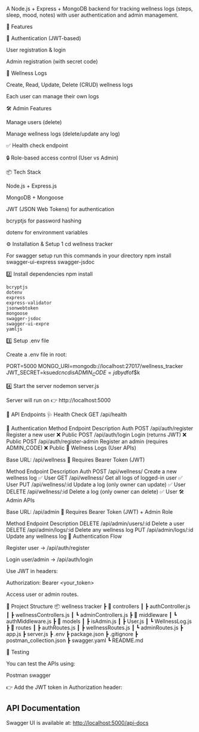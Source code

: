 A Node.js + Express + MongoDB backend for tracking wellness logs (steps, sleep, mood, notes) with user authentication and admin management.

🚀 Features

🔑 Authentication (JWT-based)

User registration & login

Admin registration (with secret code)

🧘 Wellness Logs

Create, Read, Update, Delete (CRUD) wellness logs

Each user can manage their own logs

🛠️ Admin Features

Manage users (delete)

Manage wellness logs (delete/update any log)

✅ Health check endpoint

🔒 Role-based access control (User vs Admin)

📦 Tech Stack

Node.js + Express.js

MongoDB + Mongoose

JWT (JSON Web Tokens) for authentication

bcryptjs for password hashing

dotenv for environment variables

⚙️ Installation & Setup
1
cd wellness tracker

For swagger setup run this commands in your directory
npm install swagger-ui-express swagger-jsdoc


2️⃣ Install dependencies
npm install

    bcryptjs
    dotenv
    express
    express-validator
    jsonwebtoken
    mongoose
    swagger-jsdoc
    swagger-ui-expre
    yamljs





3️⃣ Setup .env file

Create a .env file in root:

PORT=5000
MONGO_URI=mongodb://localhost:27017/wellness_tracker
JWT_SECRET=ksue$dcncdis
ADMIN_CODE=jdbyd$fof$k




4️⃣ Start the server
nodemon server.js



Server will run on 👉 http://localhost:5000

📌 API Endpoints
🩺 Health Check
GET /api/health

👤 Authentication
Method	Endpoint	Description	Auth
POST	/api/auth/register	Register a new user	❌ Public
POST	/api/auth/login	Login (returns JWT)	❌ Public
POST	/api/auth/register-admin	Register an admin (requires ADMIN_CODE)	❌ Public
🧘 Wellness Logs (User APIs)

Base URL: /api/wellness
🔐 Requires Bearer Token (JWT)

Method	Endpoint	Description	Auth
POST	/api/wellness/	Create a new wellness log	✅ User
GET	/api/wellness/	Get all logs of logged-in user	✅ User
PUT	/api/wellness/:id	Update a log (only owner can update)	✅ User
DELETE	/api/wellness/:id	Delete a log (only owner can delete)	✅ User
🛠️ Admin APIs

Base URL: /api/admin
🔐 Requires Bearer Token (JWT) + Admin Role

Method	Endpoint	Description
DELETE	/api/admin/users/:id	Delete a user
DELETE	/api/admin/logs/:id	Delete any wellness log
PUT	/api/admin/logs/:id	Update any wellness log
🔑 Authentication Flow

Register user → /api/auth/register

Login user/admin → /api/auth/login

Use JWT in headers:

Authorization: Bearer <your_token>


Access user or admin routes.

📂 Project Structure
📦 wellness tracker
 ┣ 📂 controllers
 ┃ ┣ authController.js
 ┃ ┣ wellnessControllers.js
 ┃ ┗ adminControllers.js
 ┣ 📂 middleware
 ┃ ┗ authMiddleware.js
 ┣ 📂 models
 ┃ ┣ isAdmin.js
 ┃ ┣ User.js
 ┃ ┗ WellnessLog.js
 ┣ 📂 routes
 ┃ ┣ authRoutes.js
 ┃ ┣ wellnessRoutes.js
 ┃ ┗ adminRoutes.js
 ┣ app.js
 ┣ server.js
 ┣ .env
 ┣ package.json
 ┣ .gitignore
 ┣ postman_collection.json
 ┣ swagger.yaml
 ┗ README.md


🧪 Testing

You can test the APIs using:

Postman
swagger

👉 Add the JWT token in Authorization header:

## API Documentation
Swagger UI is available at: [http://localhost:5000/api-docs](http://localhost:5000/api-docs)


